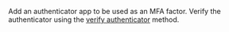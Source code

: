 Add an authenticator app to be used as an MFA factor.
Verify the authenticator using the [verify authenticator](/docs/references/cloud/client-web/account#updateMfaAuthenticator) method.
